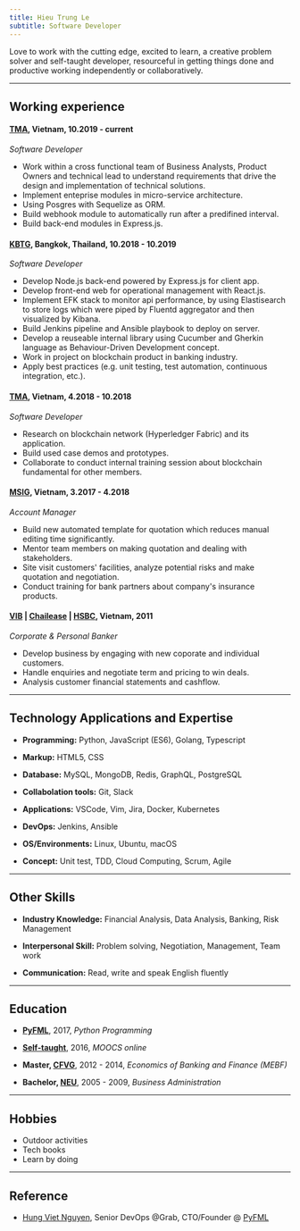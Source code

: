 ```yaml
---
title: Hieu Trung Le
subtitle: Software Developer
---
```


Love to work with the cutting edge, excited to learn, a creative problem solver and self-taught developer, resourceful in getting things done and productive working independently or collaboratively.

___
## Working experience

#### [TMA][tma], Vietnam, 10.2019 - current
*Software Developer*  

* Work within a cross functional team of Business Analysts, Product Owners and technical lead to understand requirements that drive the design and implementation of technical solutions.
* Implement enteprise modules in micro-service architecture.
* Using Posgres with Sequelize as ORM.
* Build webhook module to automatically run after a predifined interval.
* Build back-end modules in Express.js.

#### [KBTG][kbtg], Bangkok, Thailand, 10.2018 - 10.2019
*Software Developer*

* Develop Node.js back-end powered by Express.js for client app.
* Develop front-end web for operational management with React.js.
* Implement EFK stack to monitor api performance, by using Elastisearch to store logs which were piped by Fluentd aggregator and then visualized by Kibana.
* Build Jenkins pipeline and Ansible playbook to deploy on server.
* Develop a reuseable internal library using Cucumber and Gherkin language as Behaviour-Driven Development concept.
* Work in project on blockchain product in banking industry.
* Apply best practices (e.g. unit testing, test automation, continuous integration, etc.).

#### [TMA][tma], Vietnam, 4.2018 - 10.2018
*Software Developer*  

* Research on blockchain network (Hyperledger Fabric) and its application.
* Build used case demos and prototypes.
* Collaborate to conduct internal training session about blockchain fundamental for other members. 

#### [MSIG][msig], Vietnam, 3.2017 - 4.2018
*Account Manager*

* Build new automated template for quotation which reduces manual editing time significantly.
* Mentor team members on making quotation and dealing with stakeholders.
* Site visit customers' facilities, analyze potential risks and make quotation and negotiation.
* Conduct training for bank partners about company's insurance products.

#### [VIB][vib] | [Chailease][cilc] | [HSBC][hsbc], Vietnam, 2011
*Corporate & Personal Banker*  

* Develop business by engaging with new coporate and individual customers.
* Handle enquiries and negotiate term and pricing to win deals.
* Analysis customer financial statements and cashflow.

___
## Technology Applications and Expertise

* **Programming:** Python, JavaScript (ES6), Golang, Typescript  

* **Markup:** HTML5, CSS  

* **Database:** MySQL, MongoDB, Redis, GraphQL, PostgreSQL  

* **Collabolation tools:** Git, Slack  

* **Applications:** VSCode, Vim, Jira, Docker, Kubernetes  

* **DevOps:** Jenkins, Ansible  

* **OS/Environments:** Linux, Ubuntu, macOS  

* **Concept:** Unit test, TDD, Cloud Computing, Scrum, Agile  

___
## Other Skills

* **Industry Knowledge:** Financial Analysis, Data Analysis, Banking, Risk Management  

* **Interpersonal Skill:** Problem solving, Negotiation, Management, Team work  

* **Communication:** Read, write and speak English fluently  

___
## Education

* **[PyFML][pyme]**, 2017, *Python Programming*

* **[Self-taught][cert]**, 2016, *MOOCS online*

* **Master, [CFVG][mebf]**, 2012 - 2014, *Economics of Banking and Finance (MEBF)*

* **Bachelor, [NEU][neu]**, 2005 - 2009, *Business Administration*

___
## Hobbies
* Outdoor activities
* Tech books
* Learn by doing

___
## Reference
* [Hung Viet Nguyen][hvn], Senior DevOps @Grab, CTO/Founder @ [PyFML][pyme]


[mebf]: https://www.cfvg.org/programs-list/mebf/
[pyme1]: https://gitlab.com/pyfml/prepare
[pyme]: https://pymi.vn/
[neu]: https://en.neu.edu.vn/
[cert]: /post/online-cert/
[hvn]: https://www.linkedin.com/in/hvnsweeting/
[clifton-strengths-top-5.pdf]: https://github.com/hieutle2011/blog/files/3540492/clifton-strengths-top-5.pdf
[input]: https://www.gallupstrengthscenter.com/cms/en-us/gmj/688/input
[learner]: https://www.gallupstrengthscenter.com/cms/en-us/gmj/694/learner
[responsibility]: https://www.gallupstrengthscenter.com/cms/en-us/gmj/706/responsibility
[maximizer]: https://www.gallupstrengthscenter.com/cms/en-us/gmj/697/maximizer
[connectedness]: https://www.gallupstrengthscenter.com/cms/en-us/gmj/649/connectedness
[kbtg]: http://www.kbtg.tech/en
[tma]: https://www.tmasolutions.com/
[msig]: https://www.msig.com.vn/
[vib]: https://www.vib.com.vn/wps/portal/en/ca-nhan
[cilc]: http://www.chailease.com.vn/en/
[hsbc]: https://www.hsbc.com.vn/en-vn/
[kbtg-logo]: https://user-images.githubusercontent.com/30904297/63685081-abea0b00-c828-11e9-8c35-93a308306e5f.png